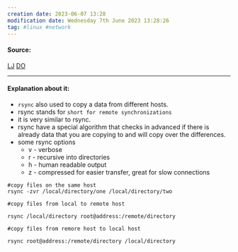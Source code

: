 ```yaml
---
creation date: 2023-06-07 13:28
modification date: Wednesday 7th June 2023 13:28:26
tag: #linux #network
---
```


#### Source:
[LJ](https://linuxjourney.com/lesson/rsync)
[DO](https://www.digitalocean.com/community/tutorials/how-to-use-rsync-to-sync-local-and-remote-directories)

--------------------------------------

#### Explanation about it:

* `rsync` also used to copy a data from different hosts.
* rsync stands for `short for remote synchronizations`
* it is very similar to rsync.
* rsync have a special algorithm that checks in advanced if there is already data that you are copying to and will copy over the differences.
* some rsync options
	* v - verbose
	* r - recursive into directories
	* h - human readable output
	* z - compressed for easier transfer, great for slow connections

```
#copy files on the same host
rsync -zvr /local/directory/one /local/directory/two
```

```
#copy files from local to remote host

rsync /local/directory root@address:/remote/directory
```

```
#copy files from remore host to local host

rsync root@address:/remote/directory /local/directory
```

